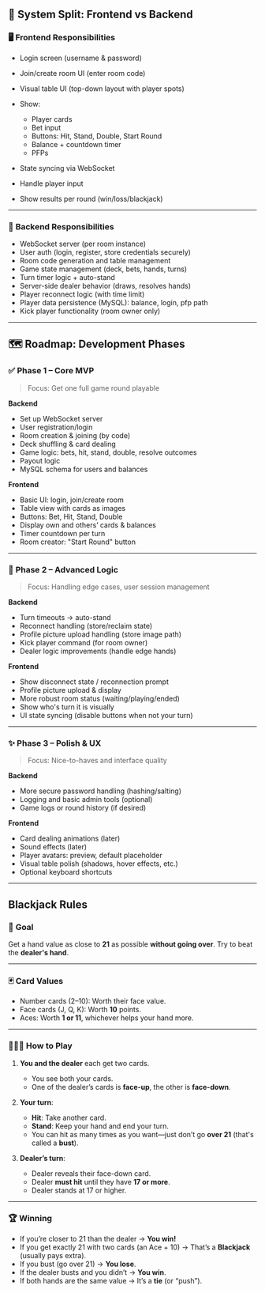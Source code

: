 ## 🔧 **System Split: Frontend vs Backend**

### 🖥️ **Frontend Responsibilities**

* Login screen (username & password)
* Join/create room UI (enter room code)
* Visual table UI (top-down layout with player spots)
* Show:

  * Player cards
  * Bet input
  * Buttons: Hit, Stand, Double, Start Round
  * Balance + countdown timer
  * PFPs
* State syncing via WebSocket
* Handle player input
* Show results per round (win/loss/blackjack)

---

### 🐍 **Backend Responsibilities**

* WebSocket server (per room instance)
* User auth (login, register, store credentials securely)
* Room code generation and table management
* Game state management (deck, bets, hands, turns)
* Turn timer logic + auto-stand
* Server-side dealer behavior (draws, resolves hands)
* Player reconnect logic (with time limit)
* Player data persistence (MySQL): balance, login, pfp path
* Kick player functionality (room owner only)

---

## 🗺️ **Roadmap: Development Phases**

### ✅ **Phase 1 – Core MVP**

> Focus: Get one full game round playable

**Backend**

* Set up WebSocket server
* User registration/login
* Room creation & joining (by code)
* Deck shuffling & card dealing
* Game logic: bets, hit, stand, double, resolve outcomes
* Payout logic
* MySQL schema for users and balances

**Frontend**

* Basic UI: login, join/create room
* Table view with cards as images
* Buttons: Bet, Hit, Stand, Double
* Display own and others’ cards & balances
* Timer countdown per turn
* Room creator: "Start Round" button

---

### 🧩 **Phase 2 – Advanced Logic**

> Focus: Handling edge cases, user session management

**Backend**

* Turn timeouts → auto-stand
* Reconnect handling (store/reclaim state)
* Profile picture upload handling (store image path)
* Kick player command (for room owner)
* Dealer logic improvements (handle edge hands)

**Frontend**

* Show disconnect state / reconnection prompt
* Profile picture upload & display
* More robust room status (waiting/playing/ended)
* Show who's turn it is visually
* UI state syncing (disable buttons when not your turn)

---

### ✨ **Phase 3 – Polish & UX**

> Focus: Nice-to-haves and interface quality

**Backend**

* More secure password handling (hashing/salting)
* Logging and basic admin tools (optional)
* Game logs or round history (if desired)

**Frontend**

* Card dealing animations (later)
* Sound effects (later)
* Player avatars: preview, default placeholder
* Visual table polish (shadows, hover effects, etc.)
* Optional keyboard shortcuts

---

## Blackjack Rules

### 🎯 **Goal**

Get a hand value as close to **21** as possible **without going over**. Try to beat the **dealer's hand**.

---

### 🃏 **Card Values**

* Number cards (2–10): Worth their face value.
* Face cards (J, Q, K): Worth **10** points.
* Aces: Worth **1 or 11**, whichever helps your hand more.

---

### 🧑‍🤝‍🧑 **How to Play**

1. **You and the dealer** each get two cards.

   * You see both your cards.
   * One of the dealer’s cards is **face-up**, the other is **face-down**.

2. **Your turn**:

   * **Hit**: Take another card.
   * **Stand**: Keep your hand and end your turn.
   * You can hit as many times as you want—just don’t go **over 21** (that's called a **bust**).

3. **Dealer’s turn**:

   * Dealer reveals their face-down card.
   * Dealer **must hit** until they have **17 or more**.
   * Dealer stands at 17 or higher.

---

### 🏆 **Winning**

* If you’re closer to 21 than the dealer → **You win!**
* If you get exactly 21 with two cards (an Ace + 10) → That’s a **Blackjack** (usually pays extra).
* If you bust (go over 21) → **You lose**.
* If the dealer busts and you didn’t → **You win**.
* If both hands are the same value → It’s a **tie** (or “push”).